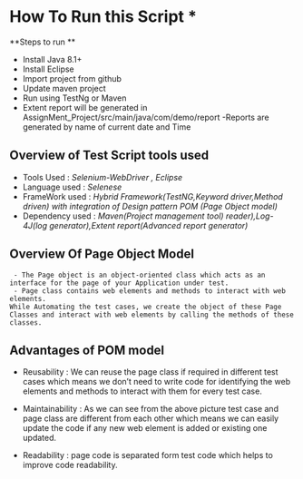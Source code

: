 # How To Run this Script *

**Steps to run **

 -  Install Java 8.1+
 - Install Eclipse
 - Import project from github
 - Update maven project
 - Run using TestNg or Maven 
 - Extent report will be generated in AssignMent_Project/src/main/java/com/demo/report
 -Reports are generated by name of current date and Time

## Overview of Test Script tools used

 - Tools Used         : *Selenium-WebDriver , Eclipse* 
 - Language used      : *Selenese*
 - FrameWork used     : *Hybrid Framework(TestNG,Keyword driver,Method driven) with integration of Design pattern POM (Page Object model)*
 - Dependency used    : *Maven(Project management tool) reader),Log-4J(log generator),Extent report(Advanced report generator)*

## Overview Of Page Object Model
      
	 - The Page object is an object-oriented class which acts as an interface for the page of your Application under test. 
	 - Page class contains web elements and methods to interact with web elements. 
	While Automating the test cases, we create the object of these Page Classes and interact with web elements by calling the methods of these classes. 

## Advantages of POM model

 - Reusability : We can reuse the page class if required in different test cases which means we don’t need to write code for identifying the web elements and methods to interact with them for every test case.

 - Maintainability : As we can see from the above picture test case and page class are different from each other which means we can easily update the code if any new web element is added or existing one updated.

 - Readability : page code is separated form test code which helps to improve code readability.







